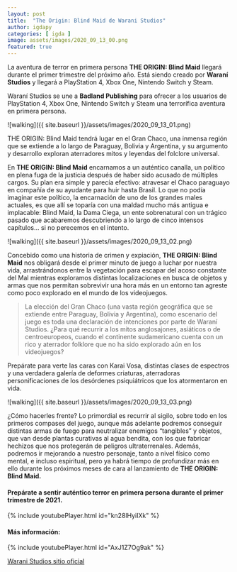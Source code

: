 ```yaml
---
layout: post
title:  "The Origin: Blind Maid de Warani Studios"
author: igdapy
categories: [ igda ]
image: assets/images/2020_09_13_00.png
featured: true
---
```

La aventura de terror en primera persona **THE ORIGIN: Blind Maid** llegará durante el primer trimestre del próximo año.
Está siendo creado por **Waraní Studios** y llegará a PlayStation 4, Xbox One, Nintendo Switch y Steam.

Waraní Studios se une a **Badland Publishing** para ofrecer a los usuarios de PlayStation 4, Xbox One, Nintendo Switch y Steam una terrorífica aventura en primera persona.

![walking]({{ site.baseurl }}/assets/images/2020_09_13_01.png)

THE ORIGIN: Blind Maid tendrá lugar en el Gran Chaco, una inmensa región que se extiende a lo largo de Paraguay, Bolivia y Argentina, y su argumento y desarrollo exploran aterradores mitos y leyendas del folclore universal.

En **THE ORIGIN: Blind Maid** encarnamos a un auténtico canalla, un político en plena fuga de la justicia después de haber sido acusado de múltiples cargos. Su plan era simple y parecía efectivo: atravesar el Chaco paraguayo en compañía de su ayudante para huir hasta Brasil. Lo que no podía imaginar este político, la encarnación de uno de los grandes males actuales, es que allí se toparía con una maldad mucho más antigua e implacable: Blind Maid, la Dama Ciega, un ente sobrenatural con un trágico pasado que acabaremos descubriendo a lo largo de cinco intensos capítulos… si no perecemos en el intento.

![walking]({{ site.baseurl }}/assets/images/2020_09_13_02.png)

Concebido como una historia de crimen y expiación, **THE ORIGIN: Blind Maid** nos obligará desde el primer minuto de juego a luchar por nuestra vida, arrastrándonos entre la vegetación para escapar del acoso constante del Mal mientras exploramos distintas localizaciones en busca de objetos y armas que nos permitan sobrevivir una hora más en un entorno tan agreste como poco explorado en el mundo de los videojuegos.

>La elección del Gran Chaco (una vasta región geográfica que se extiende entre Paraguay, Bolivia y Argentina), como escenario del juego es toda una declaración de intenciones por parte de Waraní Studios. ¿Para qué recurrir a los mitos anglosajones, asiáticos o de centroeuropeos, cuando el continente sudamericano cuenta con un rico y aterrador folklore que no ha sido explorado aún en los videojuegos? 

Prepárate para verte las caras con Karai Vosa, distintas clases de espectros y una verdadera galería de deformes criaturas, aterradoras personificaciones de los desórdenes psiquiátricos que los atormentaron en vida.

![walking]({{ site.baseurl }}/assets/images/2020_09_13_03.png)

¿Cómo hacerles frente? Lo primordial es recurrir al sigilo, sobre todo en los primeros compases del juego, aunque más adelante podremos conseguir distintas armas de fuego para neutralizar enemigos “tangibles” y objetos, que van desde plantas curativas al agua bendita, con los que fabricar hechizos que nos protegerán de peligros ultraterrenales. Además, podremos ir mejorando a nuestro personaje, tanto a nivel físico como mental, e incluso espiritual, pero ya habrá tiempo de profundizar más en ello durante los próximos meses de cara al lanzamiento de **THE ORIGIN: Blind Maid.**

#### Prepárate a sentir auténtico terror en primera persona durante el primer trimestre de 2021.

{% include youtubePlayer.html id="kn28lHyiIXk" %}

#### Más información:

{% include youtubePlayer.html id="AxJ1Z7Og9ak" %}

[Warani Studios sitio oficial][web]

[web]:https://waranistudios.com/
